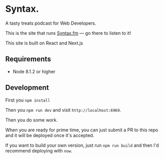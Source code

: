 # Syntax.

A tasty treats podcast for Web Developers.

This is the site that runs [Syntax.fm](https://syntax.fm) — go there to listen to it!

This site is built on React and Next.js

## Requirements
- Node 8.1.2 or higher

## Development

First you `npm install`

Then you `npm run dev` and visit `http://localhost:6969`.

Then you do some work.

When you are ready for prime time, you can just submit a PR to this repo and it will be deployed once it's accepted.

If you want to build your own version, just run `npm run build` and then I'd recommend deploying with `now`.


<!--
notes: 
- since there is a compile step no matter what we static render dynamically and compile/deploy the renderer instead of its output
- the whole getInitialProps thing was pretty confusing userland boilerplate 
- not sure if config is better or worse now!
- better sep of concerns and more portable for sure
- needs a 404 page
- added tests
- removed webpack/babel and replaced with rollup/typescript
- removed proptypes and used typescript interfaces instead (functioncs components don't need this)
- no point in devDeps vs deps in the root of an achitect project. we deploy the functions code and generate the package-locks on the way up. so no need for those either (unless you want to be explicit..then generate it yourself directly and we use that)

    "autoprefixer": "9.7.1",
    "axios": "^0.19.0",
    "babel-plugin-module-resolver": "3.2.0",
    "babel-plugin-wrap-in-js": "^1.1.1",
    "glob": "7.1.6",
    "meta-marked": "^0.4.2",
    "postcss-easy-import": "3.0.0",
    "postcss-loader": "3.0.0",
    "prop-types": "^15.7.2",
    "raw-loader": "^3.1.0",
    "react": "^16.11.0",
    "react-dom": "^16.11.0",
    "react-icons": "^3.8.0",
    "speakingurl": "^14.0.1"
    "babel-eslint": "^10.0.3",
    "eslint": "^6.6.0",
    "eslint-config-airbnb": "^18.0.1",
    "eslint-config-prettier": "^6.5.0",
    "eslint-config-wesbos": "0.0.19",
    "eslint-plugin-html": "^6.0.0",
    "eslint-plugin-import": "^2.18.2",
    "eslint-plugin-jsx-a11y": "^6.2.3",
    "eslint-plugin-prettier": "^3.1.1",
    "eslint-plugin-react": "^7.16.0",
    "eslint-plugin-react-hooks": "^2.2.0",
    "prettier": "^1.19.1",
    "stylus": "^0.54.7",
    "stylus-loader": "^3.0.2"
    -->
